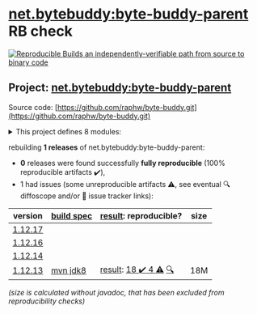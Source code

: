 [net.bytebuddy:byte-buddy-parent](https://search.maven.org/artifact/net.bytebuddy/byte-buddy-parent/) RB check
=======

[![Reproducible Builds](https://reproducible-builds.org/images/logos/rb.svg) an independently-verifiable path from source to binary code](https://reproducible-builds.org/)

## Project: [net.bytebuddy:byte-buddy-parent](https://search.maven.org/artifact/net.bytebuddy/byte-buddy-parent/)

Source code: [https://github.com/raphw/byte-buddy.git](https://github.com/raphw/byte-buddy.git)

<details><summary>This project defines 8 modules:</summary>

* [net.bytebuddy:byte-buddy](https://search.maven.org/artifact/net.bytebuddy/byte-buddy/)
* [net.bytebuddy:byte-buddy-agent](https://search.maven.org/artifact/net.bytebuddy/byte-buddy-agent/)
* [net.bytebuddy:byte-buddy-android](https://search.maven.org/artifact/net.bytebuddy/byte-buddy-android/)
* [net.bytebuddy:byte-buddy-benchmark](https://search.maven.org/artifact/net.bytebuddy/byte-buddy-benchmark/)
* [net.bytebuddy:byte-buddy-dep](https://search.maven.org/artifact/net.bytebuddy/byte-buddy-dep/)
* [net.bytebuddy:byte-buddy-gradle-plugin](https://search.maven.org/artifact/net.bytebuddy/byte-buddy-gradle-plugin/)
* [net.bytebuddy:byte-buddy-maven-plugin](https://search.maven.org/artifact/net.bytebuddy/byte-buddy-maven-plugin/)
* [net.bytebuddy:byte-buddy-parent](https://search.maven.org/artifact/net.bytebuddy/byte-buddy-parent/)
</details>

rebuilding **1 releases** of net.bytebuddy:byte-buddy-parent:
- **0** releases were found successfully **fully reproducible** (100% reproducible artifacts :heavy_check_mark:),
- 1 had issues (some unreproducible artifacts :warning:, see eventual :mag: diffoscope and/or :memo: issue tracker links):

| version | [build spec](/BUILDSPEC.md) | [result](https://reproducible-builds.org/docs/jvm/): reproducible? | size |
| -- | --------- | ------ | -- |
| [1.12.17](https://search.maven.org/artifact/net.bytebuddy/byte-buddy-parent/1.12.17/pom) | | | |
| [1.12.16](https://search.maven.org/artifact/net.bytebuddy/byte-buddy-parent/1.12.16/pom) | | | |
| [1.12.14](https://search.maven.org/artifact/net.bytebuddy/byte-buddy-parent/1.12.14/pom) | | | |
| [1.12.13](https://search.maven.org/artifact/net.bytebuddy/byte-buddy-parent/1.12.13/pom) | [mvn jdk8](byte-buddy-1.12.13.buildspec) | [result](byte-buddy-parent-1.12.13.buildinfo): [18 :heavy_check_mark:  4 :warning:](byte-buddy-parent-1.12.13.buildcompare) [:mag:](byte-buddy-parent-1.12.13.diffoscope) | 18M |

<i>(size is calculated without javadoc, that has been excluded from reproducibility checks)</i>
